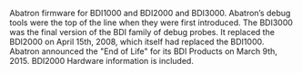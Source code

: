 Abatron firmware for BDI1000 and BDI2000 and BDI3000.
Abatron’s debug tools were the top of the line when they were first introduced.
The BDI3000 was the final version of the BDI family of debug probes. It replaced the BDI2000 on April 15th, 2008, which itself had replaced the BDI1000.
Abatron announced the "End of Life" for its BDI Products on March 9th, 2015.
BDI2000 Hardware information is included.



